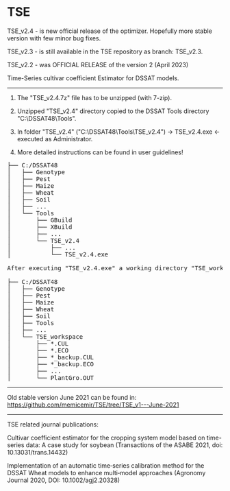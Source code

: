 # TSE

TSE_v2.4 - is new official release of the optimizer. Hopefully more stable version with few minor bug fixes.

TSE_v2.3 - is still available in the TSE repository as branch: TSE_v2.3.

TSE_v2.2 - was OFFICIAL RELEASE of the version 2 (April 2023)

Time-Series cultivar coefficient Estimator for DSSAT models.

------------------------------------------------------------------------------------------------------------
1. The "TSE_v2.4.7z" file has to be unzipped (with 7-zip). 

2. Unzipped "TSE_v2.4" directory copied to the DSSAT Tools directory "C:\DSSAT48\Tools".

3. In folder "TSE_v2.4" ("C:\DSSAT48\Tools\TSE_v2.4")  -> TSE_v2.4.exe <- executed as Administrator.

4. More detailed instructions can be found in user guidelines!

<pre>
├── C:/DSSAT48
│   ├── Genotype
│   ├── Pest
│   ├── Maize
│   ├── Wheat
│   ├── Soil
│   ├── ...	
│   └── Tools
│       ├── GBuild
│       ├── XBuild
│       ├── ...
│       └── TSE_v2.4
│           ├── ...
│           └── TSE_v2.4.exe	

After executing "TSE_v2.4.exe" a working directory "TSE_workspace" is created where optimization is conducted and optimization output files saved:

├── C:/DSSAT48
│   ├── Genotype
│   ├── Pest
│   ├── Maize
│   ├── Wheat
│   ├── Soil
│   ├── Tools	
│   ├── ...	
│   └── TSE_workspace
│       ├── *.CUL
│       ├── *.ECO
│       ├── *_backup.CUL	
│       ├── *_backup.ECO
│       ├── ...	
│       └── PlantGro.OUT
</pre>
------------------------------------------------------------------------------------------------------------

Old stable version June 2021 can be found in: https://github.com/memicemir/TSE/tree/TSE_v1---June-2021

------------------------------------------------------------------------------------------------------------

TSE related journal publications:

Cultivar coefficient estimator for the cropping system model based on time-series data: A case study for soybean (Transactions of the ASABE 2021, doi: 10.13031/trans.14432)

Implementation of an automatic time‐series calibration method for the DSSAT Wheat models to enhance multi‐model approaches (Agronomy Journal 2020, DOI: 10.1002/agj2.20328)
